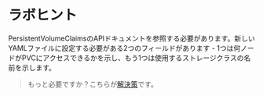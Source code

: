 # ラボヒント

PersistentVolumeClaimsのAPIドキュメントを参照する必要があります。新しいYAMLファイルに設定する必要がある2つのフィールドがあります - 1つは何ノードがPVCにアクセスできるかを示し、もう1つは使用するストレージクラスの名前を示します。

> もっと必要ですか？こちらが[解決策](solution_jp.md)です。
